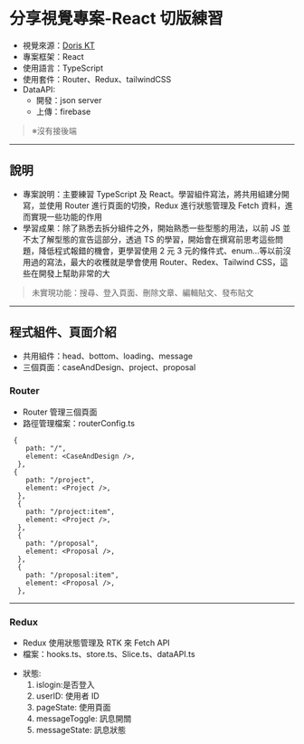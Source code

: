 # 分享視覺專案-React 切版練習

- 視覺來源：[Doris KT](https://www.facebook.com/K.T1003)
- 專案框架：React
- 使用語言：TypeScript
- 使用套件：Router、Redux、tailwindCSS
- DataAPI:
  - 開發：json server
  - 上傳：firebase

> ※沒有接後端

---

## 說明

- 專案說明：主要練習 TypeScript 及 React。學習組件寫法，將共用組建分開寫，並使用 Router 進行頁面的切換，Redux 進行狀態管理及 Fetch 資料，進而實現一些功能的作用
- 學習成果：除了熟悉去拆分組件之外，開始熟悉一些型態的用法，以前 JS 並不太了解型態的宣告這部分，透過 TS 的學習，開始會在撰寫前思考這些問題，降低程式報錯的機會，更學習使用 2 元 3 元的條件式、enum...等以前沒用過的寫法，最大的收穫就是學會使用 Router、Redex、Tailwind CSS，這些在開發上幫助非常的大

> 未實現功能：搜尋、登入頁面、刪除文章、編輯貼文、發布貼文

---

## 程式組件、頁面介紹

- 共用組件：head、bottom、loading、message
- 三個頁面：caseAndDesign、project、proposal

### Router

- Router 管理三個頁面
- 路徑管理檔案：routerConfig.ts

```
 {
    path: "/",
    element: <CaseAndDesign />,
  },
 {
    path: "/project",
    element: <Project />,
  },
  {
    path: "/project:item",
    element: <Project />,
  },
  {
    path: "/proposal",
    element: <Proposal />,
  },
  {
    path: "/proposal:item",
    element: <Proposal />,
  },
```

---

### Redux

- Redux 使用狀態管理及 RTK 來 Fetch API
- 檔案：hooks.ts、store.ts、Slice.ts、dataAPI.ts

* 狀態:
  1. islogin:是否登入
  2. userID: 使用者 ID
  3. pageState: 使用頁面
  4. messageToggle: 訊息開關
  5. messageState: 訊息狀態
